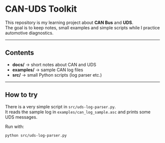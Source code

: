 # CAN-UDS Toolkit

This repository is my learning project about **CAN Bus** and **UDS**.  
The goal is to keep notes, small examples and simple scripts while I practice automotive diagnostics.

---

## Contents
- **docs/** → short notes about CAN and UDS  
- **examples/** → sample CAN log files  
- **src/** → small Python scripts (log parser etc.)  

---

## How to try
There is a very simple script in `src/uds-log-parser.py`.  
It reads the sample log in `examples/can_log_sample.asc` and prints some UDS messages.

Run with:
```bash
python src/uds-log-parser.py
